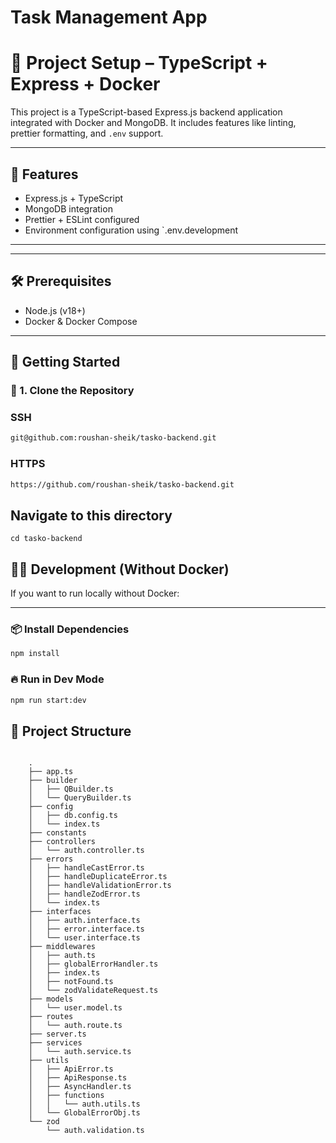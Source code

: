 # Task Management App

# 🚀 Project Setup – TypeScript + Express + Docker

This project is a TypeScript-based Express.js backend application integrated with Docker and MongoDB. It includes features like linting, prettier formatting, and `.env` support.

---

## 🧾 Features

- Express.js + TypeScript
- MongoDB integration
- Prettier + ESLint configured
- Environment configuration using `.env.development

---

---

## 🛠️ Prerequisites

- Node.js (v18+)
- Docker & Docker Compose

---

## 🚦 Getting Started

### 🔁 1. Clone the Repository

### SSH

```bash
git@github.com:roushan-sheik/tasko-backend.git

```

### HTTPS

```bash
https://github.com/roushan-sheik/tasko-backend.git
```

## Navigate to this directory

```
cd tasko-backend
```

## 👨‍💻 Development (Without Docker)

If you want to run locally without Docker:

---

### 📦 Install Dependencies

```bash
npm install
```

### 🔥 Run in Dev Mode

```bash
npm run start:dev
```

## 📁 Project Structure

```

    .
    ├── app.ts
    ├── builder
    │   ├── QBuilder.ts
    │   └── QueryBuilder.ts
    ├── config
    │   ├── db.config.ts
    │   └── index.ts
    ├── constants
    ├── controllers
    │   └── auth.controller.ts
    ├── errors
    │   ├── handleCastError.ts
    │   ├── handleDuplicateError.ts
    │   ├── handleValidationError.ts
    │   ├── handleZodError.ts
    │   └── index.ts
    ├── interfaces
    │   ├── auth.interface.ts
    │   ├── error.interface.ts
    │   └── user.interface.ts
    ├── middlewares
    │   ├── auth.ts
    │   ├── globalErrorHandler.ts
    │   ├── index.ts
    │   ├── notFound.ts
    │   └── zodValidateRequest.ts
    ├── models
    │   └── user.model.ts
    ├── routes
    │   └── auth.route.ts
    ├── server.ts
    ├── services
    │   └── auth.service.ts
    ├── utils
    │   ├── ApiError.ts
    │   ├── ApiResponse.ts
    │   ├── AsyncHandler.ts
    │   ├── functions
    │   │   └── auth.utils.ts
    │   └── GlobalErrorObj.ts
    └── zod
        └── auth.validation.ts

```
